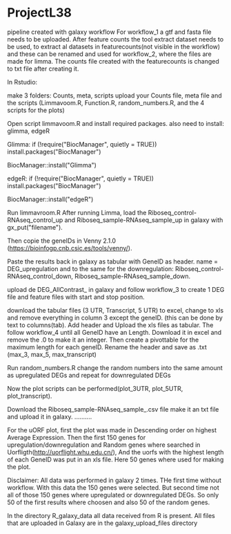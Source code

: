 # ProjectL38

pipeline created with galaxy workflow
For workflow_1 a gtf and fasta file needs to be uploaded. 
After feature counts the tool extract dataset needs to be used, to extract al datasets in featurecounts(not visible in the workflow) and these can be renamed and used for workflow_2, where the files are made for limma. 
The counts file created with the featurecounts is changed to txt file after creating it. 

In Rstudio: 

make 3 folders: Counts, meta, scripts
upload your Counts file, meta file and the scripts (Limmavoom.R, Function.R, random_numbers.R, and the 4 scripts for the plots)

Open script limmavoom.R and install required packages. 
also need to install: glimma, edgeR

Glimma:
if (!require("BiocManager", quietly = TRUE))
    install.packages("BiocManager")

BiocManager::install("Glimma")

edgeR:
if (!require("BiocManager", quietly = TRUE))
    install.packages("BiocManager")

BiocManager::install("edgeR")

Run limmavroom.R
After running Limma, load the Riboseq_control-RNAseq_control_up and Riboseq_sample-RNAseq_sample_up in galaxy with gx_put("filename").

Then copie the geneIDs in Venny 2.1.0 (https://bioinfogp.cnb.csic.es/tools/venny/).

Paste the results back in galaxy as tabular with GeneID as header. name = DEG_upregulation
and to the same for the downregulation: Riboseq_control-RNAseq_control_down, Riboseq_sample-RNAseq_sample_down. 

upload de DEG_AllContrast_ in galaxy and follow workflow_3 to create 1 DEG file and feature files with start and stop position. 

download the tabular files (3 UTR, Transcript, 5 UTR) to excel, change to xls and remove everything in column 3 except the geneID. (this can be done by text to columns(tab). Add header and Upload the xls files as tabular. 
The follow workflow_4 until all GeneID have an Length. Download it in excel and remove the .0 to make it an integer. Then create a pivottable for the maximum length for each geneID. Rename the header and save as .txt (max_3, max_5, max_transcript)


Run random_numbers.R 
change the random numbers into the same amount as upregulated DEGs and repeat for downregulated DEGs

Now the plot scripts can be performed(plot_3UTR, plot_5UTR, plot_transcript). 

Download the Riboseq_sample-RNAseq_sample_.csv file make it an txt file and upload it in galaxy. 
..........

For the uORF plot, first the plot was made in Descending order on highest Average Expression. Then the first 150 genes for upregulation/downregulation and Random genes where searched in Uorfligth(http://uorflight.whu.edu.cn/), And the uorfs with the highest length of each GeneID was put in an xls file. Here 50 genes where used for making the plot. 

Disclaimer: All data was performed in galaxy 2 times. THe first time without workflow. With this data the 150 genes were selected. But second time not all of those 150 genes where upregulated or downregulated DEGs. So only 50 of the first results where choosen and also 50 of the random genes. 


In the directory R_galaxy_data all data received from R is present. All files that are uploaded in Galaxy are in the galaxy_upload_files directory




